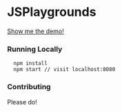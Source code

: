 # JSPlaygrounds

[Show me the demo!](https://renaudtertrais.github.io/JSPlaygrounds//)

### Running Locally

```
  npm install
  npm start // visit localhost:8080
```

### Contributing

Please do!


